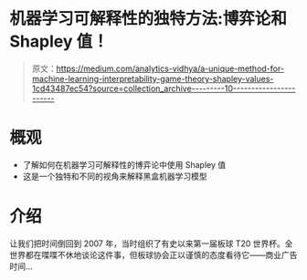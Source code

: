 # 机器学习可解释性的独特方法:博弈论和 Shapley 值！

> 原文：<https://medium.com/analytics-vidhya/a-unique-method-for-machine-learning-interpretability-game-theory-shapley-values-1cd43487ec54?source=collection_archive---------10----------------------->

# 概观

*   了解如何在机器学习可解释性的博弈论中使用 Shapley 值
*   这是一个独特和不同的视角来解释黑盒机器学习模型

# 介绍

让我们把时间倒回到 2007 年，当时组织了有史以来第一届板球 T20 世界杯。全世界都在喋喋不休地谈论这件事，但板球协会正以谨慎的态度看待它——商业广告时间…